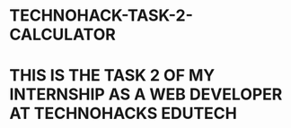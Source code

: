 # TECHNOHACK-TASK-2-CALCULATOR

# THIS IS THE TASK 2 OF MY INTERNSHIP AS A WEB DEVELOPER AT TECHNOHACKS EDUTECH  
